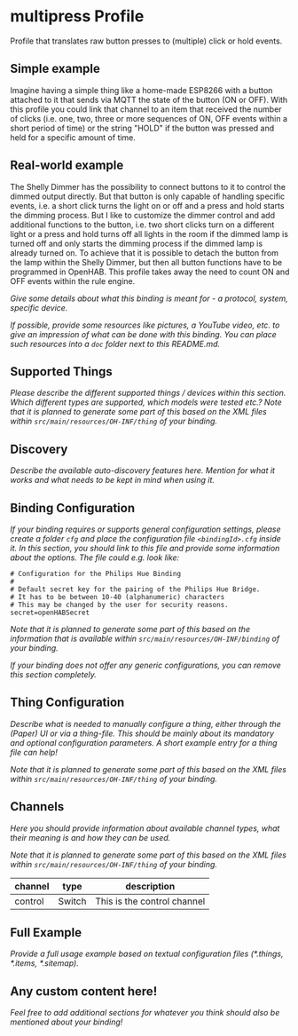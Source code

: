 # multipress Profile

Profile that translates raw button presses to (multiple) click or hold events.

## Simple example

Imagine having a simple thing like a home-made ESP8266 with a button attached to it that sends via MQTT the state of the button (ON or OFF). With this profile you could link that channel to an item that received the number of clicks (i.e. one, two, three or more sequences of ON, OFF events within a short period of time) or the string "HOLD" if the button was pressed and held for a specific amount of time.

## Real-world example

The Shelly Dimmer has the possibility to connect buttons to it to control the dimmed output directly. But that button is only capable of handling specific events, i.e. a short click turns the light on or off and a press and hold starts the dimming process. But I like to customize the dimmer control and add additional functions to the button, i.e. two short clicks turn on a different light or a press and hold turns off all lights in the room if the dimmed lamp is turned off and only starts the dimming process if the dimmed lamp is already turned on. To achieve that it is possible to detach the button from the lamp within the Shelly Dimmer, but then all button functions have to be programmed in OpenHAB. This profile takes away the need to count ON and OFF events within the rule engine.

_Give some details about what this binding is meant for - a protocol, system, specific device._

_If possible, provide some resources like pictures, a YouTube video, etc. to give an impression of what can be done with this binding. You can place such resources into a `doc` folder next to this README.md._

## Supported Things

_Please describe the different supported things / devices within this section._
_Which different types are supported, which models were tested etc.?_
_Note that it is planned to generate some part of this based on the XML files within ```src/main/resources/OH-INF/thing``` of your binding._

## Discovery

_Describe the available auto-discovery features here. Mention for what it works and what needs to be kept in mind when using it._

## Binding Configuration

_If your binding requires or supports general configuration settings, please create a folder ```cfg``` and place the configuration file ```<bindingId>.cfg``` inside it. In this section, you should link to this file and provide some information about the options. The file could e.g. look like:_

```
# Configuration for the Philips Hue Binding
#
# Default secret key for the pairing of the Philips Hue Bridge.
# It has to be between 10-40 (alphanumeric) characters
# This may be changed by the user for security reasons.
secret=openHABSecret
```

_Note that it is planned to generate some part of this based on the information that is available within ```src/main/resources/OH-INF/binding``` of your binding._

_If your binding does not offer any generic configurations, you can remove this section completely._

## Thing Configuration

_Describe what is needed to manually configure a thing, either through the (Paper) UI or via a thing-file. This should be mainly about its mandatory and optional configuration parameters. A short example entry for a thing file can help!_

_Note that it is planned to generate some part of this based on the XML files within ```src/main/resources/OH-INF/thing``` of your binding._

## Channels

_Here you should provide information about available channel types, what their meaning is and how they can be used._

_Note that it is planned to generate some part of this based on the XML files within ```src/main/resources/OH-INF/thing``` of your binding._

| channel  | type   | description                  |
|----------|--------|------------------------------|
| control  | Switch | This is the control channel  |

## Full Example

_Provide a full usage example based on textual configuration files (*.things, *.items, *.sitemap)._

## Any custom content here!

_Feel free to add additional sections for whatever you think should also be mentioned about your binding!_
